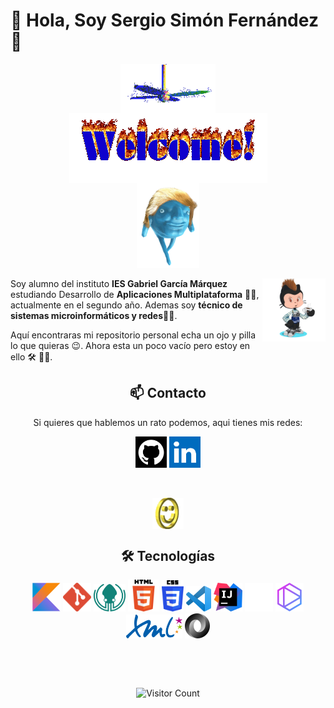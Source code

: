 # 👋 Hola, Soy Sergio Simón Fernández 📢

<div align="center"><img src="img/fan-1.gif" width="30%" align="center"></div>

<div align="center"><img src="img/welcome-fire.gif" alt="" align="center"></div>

<div align="center"><img src="img/28262826282628262826282628262826282628262826.gif" width="20%" aling="center"></div>

<p></p>

<img src="img/octogato1.png" width="20%" align="right">

Soy alumno del instituto **IES Gabriel García Márquez** estudiando Desarrollo de **Aplicaciones Multiplataforma** 👨‍🎓, actualmente en el segundo año. Ademas soy **técnico de sistemas microinformáticos y redes**👨‍💻.

<!-- Cuando mi vida me lo permite disfruto de salir con mi cámara y hacer fotos 📷, ~~aunque no son muy buenas~~🤡, me gusta ver películas raras algunas veces antiguas y otras cutres 🎥 ~~o todas ellas a la vez~~, también soy un friki ~~/ informático~~ de manual videojuegos,anime,manga,cómics 📺, disfruto de la lectura 📚, y salir con amigos a pasarlo bien por su puesto 🍻. Disfruto mucho haciendo siempre cosas nuevas y saliendo de mi zona de confort para expandir horizontes. -->

Aquí encontraras mi repositorio personal echa un ojo y pilla lo que quieras 😉. Ahora esta un poco vacío pero estoy en ello 🛠 👨‍🔧.

<!-- <div align="center"><img src="img/pika.gif" width="10%" aling="center"><img src="img/pika.gif" width="10%" aling="center"><img src="img/pika.gif" width="10%" aling="center"></div> -->

<h2 align="center"> 📫 Contacto </h2>

<p align="center"> Si quieres que hablemos un rato podemos, aqui tienes mis redes: </p>

<div align="center"><a href="https://github.com/sergiosimonf"><img src="img/git.jpeg" width="10%" aling="center"></a>
<a href="https://www.linkedin.com/in/sergio-sim%C3%B3n-fern%C3%A1ndez-880605251/"><img src="img/in.png" width="10%" aling="center"></a></div>

<p>&nbsp</p>

<div align="center"><img src="img/smile.gif" width="10%" align="center"></div>

<h2 align="center"> 🛠 Tecnologías </h2>

<div align="center">
<img src="img/kotlin.png" width="9%" aling="center">
<img src="img/git.png" width="9%" aling="center">
<img src="img/kraken.png" width="10%" aling="center">
<img src="img/html.png" width="10%" aling="center">
<img src="img/css.png" width="7%" aling="center">
<img src="img/vs.png" width="8%" aling="center">
<img src="img/intellij-original.svg" width="9%" aling="center">
<img src="img/markdown-original.png" width="9%" aling="center">
<img src="img/tabnine.png" width="9%" aling="center">
</div>
<div align="center">
    <img src="img/xml.png" width="18%" aling="center">
    <img src="img/json.png" width="8%" aling="center">
    
</div>
<p>&nbsp</p>

<!-- <div align="center"><img src="img/781781781781781781781781781781.gif" width="20%" align="center"></div> -->

<p>&nbsp</p>

<div align="center">

![Visitor Count](https://profile-counter.glitch.me/sergiosimonf/count.svg)</div>
